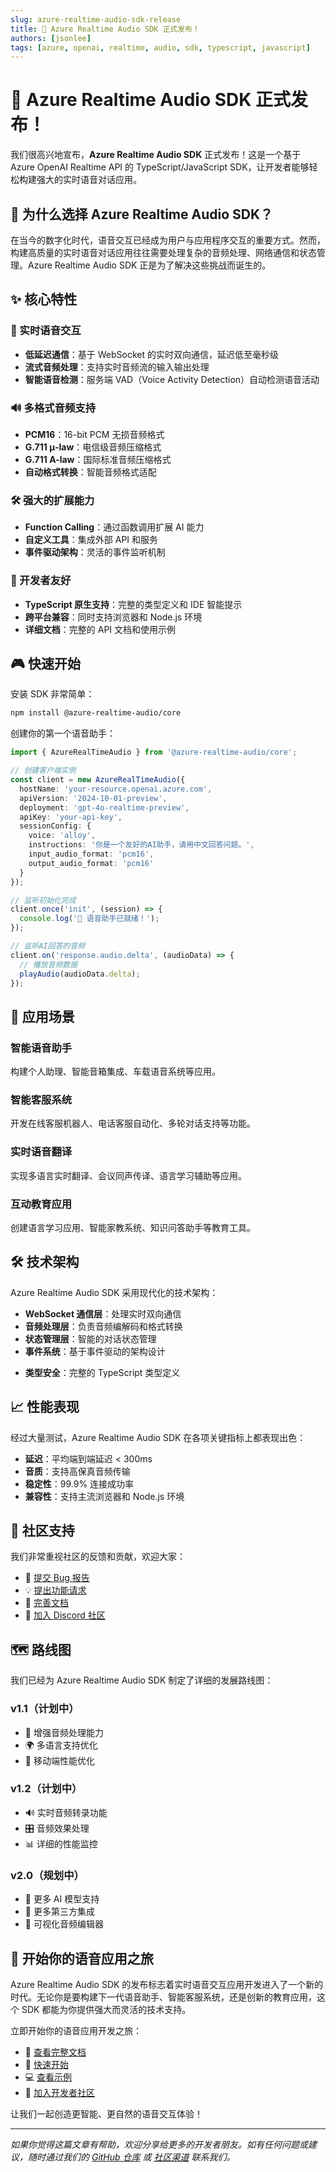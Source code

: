 ```yaml
---
slug: azure-realtime-audio-sdk-release
title: 🎉 Azure Realtime Audio SDK 正式发布！
authors: [jsonlee]
tags: [azure, openai, realtime, audio, sdk, typescript, javascript]
---
```


# 🎉 Azure Realtime Audio SDK 正式发布！

我们很高兴地宣布，**Azure Realtime Audio SDK** 正式发布！这是一个基于 Azure OpenAI Realtime API 的 TypeScript/JavaScript SDK，让开发者能够轻松构建强大的实时语音对话应用。

## 🚀 为什么选择 Azure Realtime Audio SDK？

在当今的数字化时代，语音交互已经成为用户与应用程序交互的重要方式。然而，构建高质量的实时语音对话应用往往需要处理复杂的音频处理、网络通信和状态管理。Azure Realtime Audio SDK 正是为了解决这些挑战而诞生的。

## ✨ 核心特性

### 🎤 实时语音交互

- **低延迟通信**：基于 WebSocket 的实时双向通信，延迟低至毫秒级
- **流式音频处理**：支持实时音频流的输入输出处理
- **智能语音检测**：服务端 VAD（Voice Activity Detection）自动检测语音活动

### 🔊 多格式音频支持

- **PCM16**：16-bit PCM 无损音频格式
- **G.711 μ-law**：电信级音频压缩格式
- **G.711 A-law**：国际标准音频压缩格式
- **自动格式转换**：智能音频格式适配

### 🛠️ 强大的扩展能力

- **Function Calling**：通过函数调用扩展 AI 能力
- **自定义工具**：集成外部 API 和服务
- **事件驱动架构**：灵活的事件监听机制

### 🎯 开发者友好

- **TypeScript 原生支持**：完整的类型定义和 IDE 智能提示
- **跨平台兼容**：同时支持浏览器和 Node.js 环境
- **详细文档**：完整的 API 文档和使用示例

## 🎮 快速开始

安装 SDK 非常简单：

```bash
npm install @azure-realtime-audio/core
```

创建你的第一个语音助手：

```typescript
import { AzureRealTimeAudio } from '@azure-realtime-audio/core';

// 创建客户端实例
const client = new AzureRealTimeAudio({
  hostName: 'your-resource.openai.azure.com',
  apiVersion: '2024-10-01-preview',
  deployment: 'gpt-4o-realtime-preview',
  apiKey: 'your-api-key',
  sessionConfig: {
    voice: 'alloy',
    instructions: '你是一个友好的AI助手，请用中文回答问题。',
    input_audio_format: 'pcm16',
    output_audio_format: 'pcm16'
  }
});

// 监听初始化完成
client.once('init', (session) => {
  console.log('🎉 语音助手已就绪！');
});

// 监听AI回答的音频
client.on('response.audio.delta', (audioData) => {
  // 播放音频数据
  playAudio(audioData.delta);
});
```

## 🎯 应用场景

### 智能语音助手

构建个人助理、智能音箱集成、车载语音系统等应用。

### 智能客服系统

开发在线客服机器人、电话客服自动化、多轮对话支持等功能。

### 实时语音翻译

实现多语言实时翻译、会议同声传译、语言学习辅助等应用。

### 互动教育应用

创建语言学习应用、智能家教系统、知识问答助手等教育工具。

## 🛠️ 技术架构

Azure Realtime Audio SDK 采用现代化的技术架构：

- **WebSocket 通信层**：处理实时双向通信
- **音频处理层**：负责音频编解码和格式转换
- **状态管理层**：智能的对话状态管理
- **事件系统**：基于事件驱动的架构设计

<!-- truncate -->

- **类型安全**：完整的 TypeScript 类型定义

## 📈 性能表现

经过大量测试，Azure Realtime Audio SDK 在各项关键指标上都表现出色：

- **延迟**：平均端到端延迟 < 300ms
- **音质**：支持高保真音频传输
- **稳定性**：99.9% 连接成功率
- **兼容性**：支持主流浏览器和 Node.js 环境

## 🤝 社区支持

我们非常重视社区的反馈和贡献，欢迎大家：

- 🐛 [提交 Bug 报告](https://github.com/JsonLee12138/azure-realtime-audio-sdk/issues)
- 💡 [提出功能请求](https://github.com/JsonLee12138/azure-realtime-audio-sdk/issues)
- 📖 [完善文档](https://github.com/JsonLee12138/azure-realtime-audio-sdk/pulls)
- 💬 [加入 Discord 社区](https://discord.gg/666U6JTCQY)

## 🗺️ 路线图

我们已经为 Azure Realtime Audio SDK 制定了详细的发展路线图：

### v1.1（计划中）

- 🎵 增强音频处理能力
- 🌍 多语言支持优化
- 📱 移动端性能优化

### v1.2（计划中）

- 🔊 实时音频转录功能
- 🎛️ 音频效果处理
- 📊 详细的性能监控

### v2.0（规划中）

- 🤖 更多 AI 模型支持
- 🔗 更多第三方集成
- 🎨 可视化音频编辑器

## 🎉 开始你的语音应用之旅

Azure Realtime Audio SDK 的发布标志着实时语音交互应用开发进入了一个新的时代。无论你是要构建下一代语音助手、智能客服系统，还是创新的教育应用，这个 SDK 都能为你提供强大而灵活的技术支持。

立即开始你的语音应用开发之旅：

- 📖 [查看完整文档](/docs/intro)
- 🚀 [快速开始](/docs/getting-started)
- 💻 [查看示例](/docs/examples)
- 🤝 [加入开发者社区](https://discord.gg/666U6JTCQY)

让我们一起创造更智能、更自然的语音交互体验！

---

_如果你觉得这篇文章有帮助，欢迎分享给更多的开发者朋友。如有任何问题或建议，随时通过我们的 [GitHub 仓库](https://github.com/JsonLee12138/azure-realtime-audio-sdk) 或 [社区渠道](https://discord.gg/666U6JTCQY) 联系我们。_
